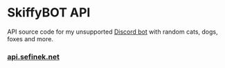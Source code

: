 # SkiffyBOT API
API source code for my unsupported [Discord bot](https://noel.sefinek.net) with random cats, dogs, foxes and more.
### [api.sefinek.net](https://api.sefinek.net)